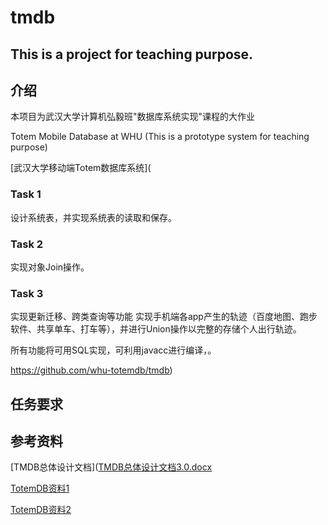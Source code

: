 # tmdb
## This is a project for teaching purpose.

## 介绍

本项目为武汉大学计算机弘毅班"数据库系统实现"课程的大作业

Totem Mobile Database at WHU (This is a prototype system for teaching purpose)

[武汉大学移动端Totem数据库系统](

### Task 1

设计系统表，并实现系统表的读取和保存。

### Task 2

实现对象Join操作。

### Task 3

实现更新迁移、跨类查询等功能
实现手机端各app产生的轨迹（百度地图、跑步软件、共享单车、打车等），并进行Union操作以完整的存储个人出行轨迹。

所有功能将可用SQL实现，可利用javacc进行编译，。

https://github.com/whu-totemdb/tmdb)

## 任务要求

## 参考资料

[TMDB总体设计文档]([TMDB总体设计文档3.0.docx](https://1drv.ms/w/s!AkJmIoQ-NhnAmRBfSvLtwBKlohkF)

[TotemDB资料1](http://totemdb.whu.edu.cn/upload/202102/02/202102022020113648.pdf)

[TotemDB资料2](http://totemdb.whu.edu.cn/upload/202102/02/202102022020276488.pdf)

